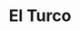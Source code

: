 ---
title: El Turco
nombre_comunidad: El Turco
municipio: Santander de Quilichao
departamento: Cauca
descripcion: >
  Es una comunidad ubicada a unos 40 minutos del casco urbano a través de vía
  terciaria. Cuenta con redes de distribución de agua potable y energía. Se
  dedican principalmente a la agricultura, (producción, comercialización y
  consumo del café), Apicultura y Producción de panela. Se dice que la vereda El
  Turco lleva el nombre debido a un señor procedente de Turquía por ende su
  nombre.
num_personas: 200
num_familias: 80
min_distancia_casco_urbano: 42
km_distancia_casco_urbano: 28
vias_acceso: >-
  Víaa terciaria, la mitad está pavimentada y la otra mitad en afirmado. Se
  encuentran en buen estado.
infraestructura_comunitaria:
  - Instituciones educativas (IE)
  - Puestos de Salud
  - Iglesias
  - Espacios deportivos
notas_infraestructura_comunitaria: ''
liderazgo_comunidad:
  - >-
    Se destaca un liderazgo en varios grupos etarios. Acostumbran a realizar
    mingas
inclusion_diversidad_genero: null
comentarios_conectividad: >-
  Los pobladores de la vereda cuentan con dispositivos móviles y cuentan con el
  servicios de internet con operadores móviles particulares. 
punto_SOLE: Punto Vive Digital
comentarios_punto_SOLE:
  - https://padlet.com/comunidadelturco/vereda-el-turo-6s6c3ga7bv0mbh2a
ppales_actividades_economicas_vocacion_productiva:
  - Agricultura
  - Apicultura
  - Turismo de naturaleza
comentarios_ppales_actividades_economicas_vocacion_productiva: ''
comunidad_sostenible_uso_suelo: null
org_con_proyeccion: []
servicios_publicos_comunidades_focalizadas:
  - Acueducto
  - Energía
  - Recolección de basuras
comunidades_focalizadas_educacion_infraestructura_educativa:
  - Escuela básica primaria y Colegio básica secundaria.
comunidades_focalizadas_practicas_organizativas:
  - Junta de Acción Comunal
  - Asociación de cultivos transitorios
  - Asociacion De Productores Agropecuarios Municipal
  - Asociación de Apicultores del Norte del Cauca
  - Asociación Nacional de Usuarios Campesinos
  - PROINCAUCA
  - Plataforma Juvenil
conectividad_minima: Regular
iniciativas_priorizadas:
  - >-
    A partir del programa se trabajó con ASPROAM en fortalecer prácticas
    principales  de productividad en la finca y los procesos de post cosecha
    para alcanzar un mejor grano de café y mercados diferenciales 
org_focalizada: []
riesgo: ''
otros_programas_USAID:
  - >-
    Proyecto de sistema de acueducto y alcantarillad apoyado por el Programa de
    Gobernabilidad Regional (RGA) de USAID y aprobado para ser financiado con
    recursos del Sistema General de Regalías
alianzas_colaboradores:
  - Federación Nacional de cafeteros
  - Tecnicafé
  - Cafinorte
posibilidad_iniciativas_conjuntas_aliados_2: []
actividades_ocio:
  - La celebración de las fiestas patronales de la virgen del perpetuo Socorro
  - ' también las festividades de año nuevo con los negros y blancos.'
medios_comunicacion_narrativas_locales: []
num_visitas_realizadas: 10
num_diagnosticos_rurales_participativos_realizados: 1
infraestructura_salud_atencion_psicosocial:
  - ' '
notas_infraestructura_salud_atencion_psicosocial: >-
  En apoyo del programa WLH la institución QUILISALUD E.S.E. UNIDAD DE ATENCION
  EN SALUD ANTONIO NARIÑO presta el servicio de psicología, fonoaudiología,
  fisioterapia y terapia ocupacional de manera presencia en la cabecera
  municipal de Santander de Quilichao. También se habilitó servicio de
  telemedicina en el  ESE HOSPITAL FRANCISCO DE PAULA SANTANDER para
  psiquiatria. Y esa institución tiene todos los otros servicios de manera
  presencial (psicología, fonoaudiología, fisioterapia y terapia ocupacional)
num_visitas_predio: 0
url: /reportes/el-turco
layout: comunidad
download_file: /reportes/el-turco.pdf

---